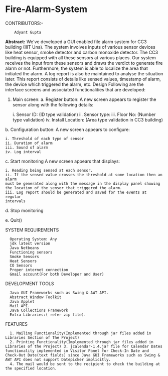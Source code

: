 # Fire-Alarm-System

CONTRIBUTORS:-

        Adyant Gupta


**Abstract:**
We've developed a GUI enabled file alarm system for CC3 building (IIIT Una). The system
involves inputs of various sensor devices like heat sensor, smoke detector and carbon
monoxide detector. The CC3 building is equipped with all these sensors at various places. Our
system receives the input from these sensors and draws the verdict to generate fire alarm or
not. Furthermore, the system is able to localize the area that initiated the alarm. A
log report is also be maintained to analyse the situation later. This report consists of
details like sensed values, timestamp of alarm, the device which triggered the alarm, etc.
Design
Following are the interface screens and associated functionalities that are developed:
1. Main screen:
  a. Register button:
  A new screen appears to register the sensor along with the
  following details:
  
    i. Sensor ID: <Textfield> (ID type validation)
    ii. Sensor type: <Dropdown>
    iii. Floor No: <Textfield> (Number type validation)
    iv. Install Location: <Textfield> (Area type validation in CC3 building)
    
  b. Configuration button:
  A new screen appears to configure:
  
    i. Threshold of each type of sensor
    ii. Duration of alarm
    iii. Sound of alarm
    iv. Log interval
    
  c. Start monitoring
  A new screen appears that displays:
  
    i. Reading being sensed at each sensor.
    ii. If the sensed value crosses the threshold at some location then an alarm
    must be generated along with the message in the display panel showing
    the location of the sensor that triggered the alarm.
    iii. Log report should be generated and saved for the events at regular
    intervals
    
  d. Stop monitoring
  
  e. Quit()
  
 SYSTEM REQUIREMENTS

      Operating System: Any 
      jdk latest version 
      Java Netbeans 
      Functioning sensors
      Smoke Sensors
      Heat Sensors
      CO Sensors
      Proper internet connection 
      Gmail account(For both Developer and User)


DEVELOPMENT TOOLS

      Java GUI Frameworks such as Swing & AWT API. 
      Abstract Window Toolkit 
      Java Applet 
      Mail API. 
      Java Collections Framework 
      Extra Libraries:( refer zip file).




FEATURES

      1. Mailing Functionality(Implemented through jar files added in Libraries Section of The Project) 
      2. Printing Functionality(Implemented through jar files added in Libraries of the Project) 3. jcalendar-1.4.jar file for Calendar Dates functionality implemented in Visitor Panel for Check-In Date and Check-Out Date(text fields) since Java GUI Frameworks such as Swing & AWT API does not support Datepicker implicitly. 
      4. The mail would be sent to the recipient to check the building at the specified location.



